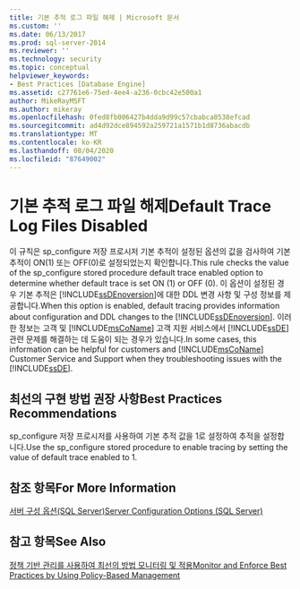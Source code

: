 ```yaml
---
title: 기본 추적 로그 파일 해제 | Microsoft 문서
ms.custom: ''
ms.date: 06/13/2017
ms.prod: sql-server-2014
ms.reviewer: ''
ms.technology: security
ms.topic: conceptual
helpviewer_keywords:
- Best Practices [Database Engine]
ms.assetid: c27761e6-75ed-4ee4-a236-0cbc42e500a1
author: MikeRayMSFT
ms.author: mikeray
ms.openlocfilehash: 0fed8fb006427b4dda9d99c57cbabca8538efcad
ms.sourcegitcommit: ad4d92dce894592a259721a1571b1d8736abacdb
ms.translationtype: MT
ms.contentlocale: ko-KR
ms.lasthandoff: 08/04/2020
ms.locfileid: "87649002"
---
```

# <a name="default-trace-log-files-disabled"></a><span data-ttu-id="1178e-102">기본 추적 로그 파일 해제</span><span class="sxs-lookup"><span data-stu-id="1178e-102">Default Trace Log Files Disabled</span></span>
  <span data-ttu-id="1178e-103">이 규칙은 sp_configure 저장 프로시저 기본 추적이 설정된 옵션의 값을 검사하여 기본 추적이 ON(1) 또는 OFF(0)로 설정되었는지 확인합니다.</span><span class="sxs-lookup"><span data-stu-id="1178e-103">This rule checks the value of the sp_configure stored procedure default trace enabled option to determine whether default trace is set ON (1) or OFF (0).</span></span> <span data-ttu-id="1178e-104">이 옵션이 설정된 경우 기본 추적은 [!INCLUDE[ssDEnoversion](../../includes/ssdenoversion-md.md)]에 대한 DDL 변경 사항 및 구성 정보를 제공합니다.</span><span class="sxs-lookup"><span data-stu-id="1178e-104">When this option is enabled, default tracing provides information about configuration and DDL changes to the [!INCLUDE[ssDEnoversion](../../includes/ssdenoversion-md.md)].</span></span> <span data-ttu-id="1178e-105">이러한 정보는 고객 및 [!INCLUDE[msCoName](../../includes/msconame-md.md)] 고객 지원 서비스에서 [!INCLUDE[ssDE](../../includes/ssde-md.md)]관련 문제를 해결하는 데 도움이 되는 경우가 있습니다.</span><span class="sxs-lookup"><span data-stu-id="1178e-105">In some cases, this information can be helpful for customers and [!INCLUDE[msCoName](../../includes/msconame-md.md)] Customer Service and Support when they troubleshooting issues with the [!INCLUDE[ssDE](../../includes/ssde-md.md)].</span></span>  
  
## <a name="best-practices-recommendations"></a><span data-ttu-id="1178e-106">최선의 구현 방법 권장 사항</span><span class="sxs-lookup"><span data-stu-id="1178e-106">Best Practices Recommendations</span></span>  
 <span data-ttu-id="1178e-107">sp_configure 저장 프로시저를 사용하여 기본 추적 값을 1로 설정하여 추적을 설정합니다.</span><span class="sxs-lookup"><span data-stu-id="1178e-107">Use the sp_configure stored procedure to enable tracing by setting the value of default trace enabled to 1.</span></span>  
  
## <a name="for-more-information"></a><span data-ttu-id="1178e-108">참조 항목</span><span class="sxs-lookup"><span data-stu-id="1178e-108">For More Information</span></span>  
 [<span data-ttu-id="1178e-109">서버 구성 옵션&#40;SQL Server&#41;</span><span class="sxs-lookup"><span data-stu-id="1178e-109">Server Configuration Options &#40;SQL Server&#41;</span></span>](../../database-engine/configure-windows/server-configuration-options-sql-server.md)  
  
## <a name="see-also"></a><span data-ttu-id="1178e-110">참고 항목</span><span class="sxs-lookup"><span data-stu-id="1178e-110">See Also</span></span>  
 [<span data-ttu-id="1178e-111">정책 기반 관리를 사용하여 최선의 방법 모니터링 및 적용</span><span class="sxs-lookup"><span data-stu-id="1178e-111">Monitor and Enforce Best Practices by Using Policy-Based Management</span></span>](monitor-and-enforce-best-practices-by-using-policy-based-management.md)  
  
  
